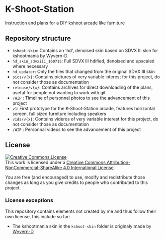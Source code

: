 # K-Shoot-Station
Instruction and plans for a DIY kshoot arcade like furniture



## Repository structure

 - `kshoot-skin`: Contains an 'hd', denoised skin based on SDVX III skin for kshootmania by Wyvern-D. 
  - `hd_skin_sdvxiii_160715`: Full SDVX III hdified, denoised and upscaled where necessary
  - `hd_updater`: Only the files that changed from the original SDVX III skin
 - `pics/v{x}`: Contains pictures of very variable interest for this project, do not consider those as documentation
 - `release/v{x}`: Contains archives for direct downloading of the plans, useful for people not wanting to work with git
  - `/WIP` : Timeline of personnal photos to see the advancement of this project
 - `v1`: First prototype for the K-Shoot-Station arcade, features horizontal screen, full sized furniture including speakers
 - `vids/v{x}`: Contains videros of very variable interest for this project, do not consider those as documentation
  - `/WIP` : Personnal videos to see the advancement of this project

## License 
<a rel="license" href="http://creativecommons.org/licenses/by-nc-sa/4.0/"><img alt="Creative Commons License" style="border-width:0" src="https://i.creativecommons.org/l/by-nc-sa/4.0/88x31.png" /></a><br />This work is licensed under a <a rel="license" href="http://creativecommons.org/licenses/by-nc-sa/4.0/">Creative Commons Attribution-NonCommercial-ShareAlike 4.0 International License</a>.

You are free (and encouraged) to use, modify and redistribute those changes as long as you give credits to people who contributed to this project.

### License exceptions

This repository contains elements not created by me and thus follow their own license, this include so far:
 - The kshootmania skin in the `kshoot-skin` folder is originaly made by [Wyvern-D](https://twitter.com/yneuraq)
